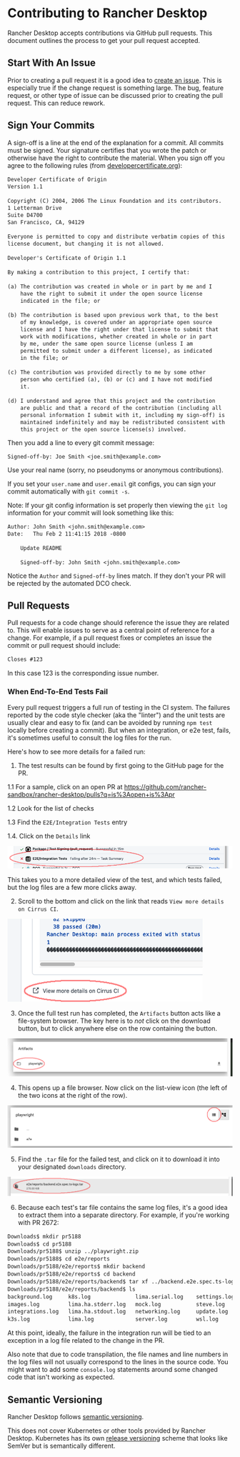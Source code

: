# Contributing to Rancher Desktop

Rancher Desktop accepts contributions via GitHub pull requests.
This document outlines the process to get your pull request accepted.

## Start With An Issue

Prior to creating a pull request it is a good idea to [create an issue].
This is especially true if the change request is something large.
The bug, feature request, or other type of issue can be discussed prior to
creating the pull request. This can reduce rework.

[create an issue]: https://github.com/rancher-sandbox/rancher-desktop/issues/new

## Sign Your Commits

A sign-off is a line at the end of the explanation for a commit.
All commits must be signed. Your signature certifies that you wrote the patch
or otherwise have the right to contribute the material. When you sign off you
agree to the following rules
(from [developercertificate.org](https://developercertificate.org/)):

```
Developer Certificate of Origin
Version 1.1

Copyright (C) 2004, 2006 The Linux Foundation and its contributors.
1 Letterman Drive
Suite D4700
San Francisco, CA, 94129

Everyone is permitted to copy and distribute verbatim copies of this
license document, but changing it is not allowed.

Developer's Certificate of Origin 1.1

By making a contribution to this project, I certify that:

(a) The contribution was created in whole or in part by me and I
    have the right to submit it under the open source license
    indicated in the file; or

(b) The contribution is based upon previous work that, to the best
    of my knowledge, is covered under an appropriate open source
    license and I have the right under that license to submit that
    work with modifications, whether created in whole or in part
    by me, under the same open source license (unless I am
    permitted to submit under a different license), as indicated
    in the file; or

(c) The contribution was provided directly to me by some other
    person who certified (a), (b) or (c) and I have not modified
    it.

(d) I understand and agree that this project and the contribution
    are public and that a record of the contribution (including all
    personal information I submit with it, including my sign-off) is
    maintained indefinitely and may be redistributed consistent with
    this project or the open source license(s) involved.
```

Then you add a line to every git commit message:

    Signed-off-by: Joe Smith <joe.smith@example.com>

Use your real name (sorry, no pseudonyms or anonymous contributions).

If you set your `user.name` and `user.email` git configs, you can sign your
commit automatically with `git commit -s`.

Note: If your git config information is set properly then viewing the `git log`
information for your commit will look something like this:

```
Author: John Smith <john.smith@example.com>
Date:   Thu Feb 2 11:41:15 2018 -0800

    Update README

    Signed-off-by: John Smith <john.smith@example.com>
```

Notice the `Author` and `Signed-off-by` lines match. If they don't your PR will
be rejected by the automated DCO check.

## Pull Requests

Pull requests for a code change should reference the issue they are related to.
This will enable issues to serve as a central point of reference for a change.
For example, if a pull request fixes or completes an issue the commit or
pull request should include:

```md
Closes #123
```

In this case 123 is the corresponding issue number.

### When End-To-End Tests Fail

Every pull request triggers a full run of testing in the CI system.
The failures reported by the code style checker (aka the "linter") and the unit tests are usually
clear and easy to fix (and can be avoided by running `npm test` locally before creating a commit).
But when an integration, or e2e test, fails, it's sometimes useful to consult the log files
for the run.

Here's how to see more details for a failed run:

1. The test results can be found by first going to the GitHub page for the PR.

  1.1 For a sample, click on an open PR at https://github.com/rancher-sandbox/rancher-desktop/pulls?q=is%3Aopen+is%3Apr

  1.2 Look for the list of checks

  1.3 Find the `E2E/Integration Tests` entry

  1.4. Click on the `Details` link

![Failing E2E tests link](./docs/assets/images/cilogs/screenshot01.png)

This takes you to a more detailed view of the test, and which tests failed, but the log files are a few more clicks away.

2. Scroll to the bottom and click on the link that reads `View more details on Cirrus CI`.

![Link to Cirrus CI](./docs/assets/images/cilogs/screenshot02.png)

3. Once the full test run has completed, the `Artifacts` button acts like a file-system browser.
   The key here is to *not* click on the download button, but to click anywhere else on the row containing the button.

![artifacts expansion button](./docs/assets/images/cilogs/screenshot03.png)

4. This opens up a file browser. Now click on the list-view icon (the left of the two icons at the right of the row).

![list-view button](./docs/assets/images/cilogs/screenshot04.png)

5. Find the `.tar` file for the failed test, and click on it to download it into your designated `downloads` directory.

![tar-file link](./docs/assets/images/cilogs/screenshot05.png)

6. Because each test's tar file contains the same log files, it's a good idea to extract them into a separate
directory. For example, if you're working with PR 2672:

```bash
Downloads$ mkdir pr5188
Downloads$ cd pr5188
Downloads/pr5188$ unzip ../playwright.zip
Downloads/pr5188$ cd e2e/reports
Downloads/pr5188/e2e/reports$ mkdir backend
Downloads/pr5188/e2e/reports$ cd backend
Downloads/pr5188/e2e/reports/backend$ tar xf ../backend.e2e.spec.ts-logs.tar
Downloads/pr5188/e2e/reports/backend$ ls
background.log     k8s.log              lima.serial.log    settings.log
images.log         lima.ha.stderr.log   mock.log           steve.log
integrations.log   lima.ha.stdout.log   networking.log     update.log
k3s.log            lima.log             server.log         wsl.log
```

At this point, ideally,
the failure in the integration run will be tied to an exception in a log file related to the change in the PR.

Also note that due to code transpilation,
the file names and line numbers in the log files will not usually correspond to the lines in the source code.
You might want to add some `console.log` statements around some changed code that isn't working as expected.

## Semantic Versioning

Rancher Desktop follows [semantic versioning](https://semver.org/).

This does not cover Kubernetes or other tools provided by Rancher Desktop.
Kubernetes has its own [release versioning](https://github.com/kubernetes/community/blob/master/contributors/design-proposals/release/versioning.md#kubernetes-release-versioning)
scheme that looks like SemVer but is semantically different.
